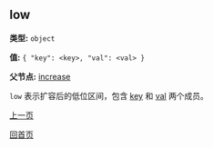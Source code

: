 low
----------

**类型:** `object`

**值:** `{ "key": <key>, "val": <val> }`

**父节点:** [increase](increase.md)

`low` 表示扩容后的低位区间，包含 [key](key.md) 和 [val](val.md) 两个成员。

[上一页](../table.md)

[回首页](../../../index.md)
